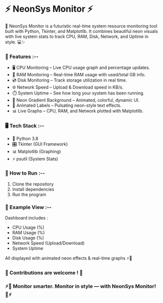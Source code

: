# ⚡ NeonSys Monitor ⚡

🌌 NeonSys Monitor is a futuristic real-time system resource monitoring tool built with Python, Tkinter, and Matplotlib.
It combines beautiful neon visuals with live system stats to track CPU, RAM, Disk, Network, and Uptime in style. 💻✨

### 🌟 Features :--

- 🖥️ CPU Monitoring – Live CPU usage graph and percentage updates.
- 💾 RAM Monitoring – Real-time RAM usage with used/total GB info.
- 💿 Disk Monitoring – Track storage utilization in real time.
- 🌐 Network Speed – Upload & Download speed in KB/s.
- ⏱️ System Uptime – See how long your system has been running.
- 🎨 Neon Gradient Background – Animated, colorful, dynamic UI.
- 🌈 Animated Labels – Pulsating neon-style text effects.
- 📊 Live Graphs – CPU, RAM, and Network plotted with Matplotlib.

### 🖥️ Tech Stack :--

- 🐍 Python 3.8
- 🎛️ Tkinter (GUI Framework)
- 📊 Matplotlib (Graphing)
- ⚡ psutil (System Stats)

### 🚀 How to Run :--

1. Clone the repository
2. Install dependencies
3. Run the program

### 📂 Example View :--

Dashboard includes :

- CPU Usage (%)
- RAM Usage (%)
- Disk Usage (%)
- Network Speed (Upload/Download)
- System Uptime

All displayed with animated neon effects & real-time graphs ⚡🌈

### 🤝 Contributions are welcome ! 🙌

### ⚡🌌 Monitor smarter. Monitor in style — with NeonSys Monitor! 🌌⚡
